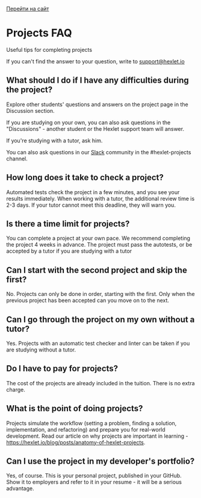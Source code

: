[Перейти на сайт](https://ru.hexlet.io)

# Projects FAQ

Useful tips for completing projects

If you can't find the answer to your question, write to support@hexlet.io

## What should I do if I have any difficulties during the project?

Explore other students' questions and answers on the project page in the Discussion section.

If you are studying on your own, you can also ask questions in the "Discussions" - another student or the Hexlet support team will answer.

If you're studying with a tutor, ask him.

You can also ask questions in our [Slack](https://slack.hexlet.io/) community in the #hexlet-projects channel.

## How long does it take to check a project?

Automated tests check the project in a few minutes, and you see your results immediately. When working with a tutor, the additional review time is 2-3 days. If your tutor cannot meet this deadline, they will warn you.

## Is there a time limit for projects?

You can complete a project at your own pace. We recommend completing the project 4 weeks in advance. The project must pass the autotests, or be accepted by a tutor if you are studying with a tutor

## Can I start with the second project and skip the first?

No. Projects can only be done in order, starting with the first. Only when the previous project has been accepted can you move on to the next.

## Can I go through the project on my own without a tutor?

Yes. Projects with an automatic test checker and linter can be taken if you are studying without a tutor.

## Do I have to pay for projects?

The cost of the projects are already included in the tuition. There is no extra charge.

## What is the point of doing projects?

Projects simulate the workflow (setting a problem, finding a solution, implementation, and refactoring) and prepare you for real-world development. Read our article on why projects are important in learning - <https://hexlet.io/blog/posts/anatomy-of-hexlet-projects>.

## Can I use the project in my developer's portfolio?

Yes, of course. This is your personal project, published in your GitHub. Show it to employers and refer to it in your resume - it will be a serious advantage.
